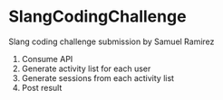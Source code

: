 # SlangCodingChallenge

Slang coding challenge submission by Samuel Ramirez

1. Consume API
2. Generate activity list for each user
3. Generate sessions from each activity list
4. Post result




